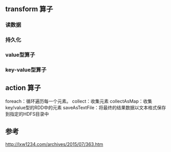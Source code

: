 ## transform 算子

### 读数据
### 持久化
### value型算子
### key-value型算子


## action 算子

foreach：循环遍历每一个元素。
collect：收集元素
collectAsMap：收集key/value型的RDD中的元素
saveAsTextFile：将最终的结果数据以文本格式保存到指定的HDFS目录中


## 参考
http://lxw1234.com/archives/2015/07/363.htm
